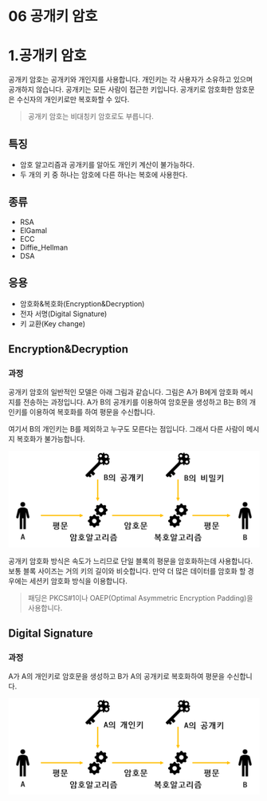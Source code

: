 06 공개키 암호
===


# 1.공개키 암호

공개키 암호는 공개키와 개인지를 사용합니다. 개인키는 각 사용자가 소유하고 있으며 공개하지 않습니다. 공개키는 모든 사람이 접근한 키입니다. 공개키로 암호화한 암호문은 수신자의 개인키로만 복호화할 수 있다.

>공개키 암호는 비대칭키 암호로도 부릅니다.

## 특징

- 암호 알고리즘과 공개키를 알아도 개인키 계산이 불가능하다.
- 두 개의 키 중 하나는 암호에 다른 하나는 복호에 사용한다.

## 종류

- RSA
- ElGamal
- ECC
- Diffie_Hellman
- DSA

## 응용

- 암호화&복호화(Encryption&Decryption)
- 전자 서명(Digital Signature)
- 키 교환(Key change)

## Encryption&Decryption

### 과정

공개키 암호의 일반적인 모델은 아래 그림과 같습니다. 그림은 A가 B에게 암호화 메시지를 전송하는 과정입니다. A가 B의 공개키를 이용하여 암호문을 생성하고 B는 B의 개인키를 이용하여 복호화를 하여 평문을 수신합니다.

여기서 B의 개인키는 B를 제외하고 누구도 모른다는 점입니다. 그래서 다른 사람이 메시지 복호화가 불가능합니다. 

![](image/06%20공개키.png)

공개키 암호화 방식은 속도가 느리므로 단일 블록의 평문을 암호화하는데 사용합니다. 보통 블록 사이즈는 거의 키의 길이와 비슷합니다. 만약 더 많은 데이터를 암호화 할 경우에는 세션키 암호화 방식을 이용합니다. 

> 패딩은 PKCS#1이나 OAEP(Optimal Asymmetric Encryption Padding)을 사용합니다.

## Digital Signature

### 과정

A가 A의 개인키로 암호문을 생성하고 B가 A의 공개키로 복호화하여 평문을 수신합니다.

![](image/06%20공개키%20전자서명.png)